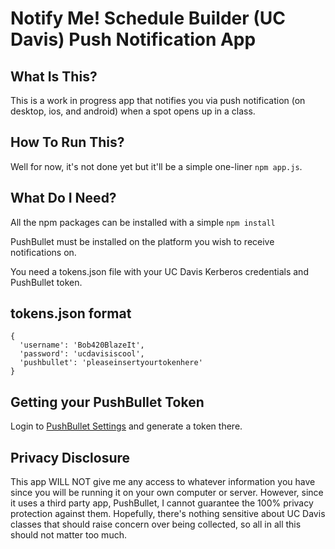 # Notify Me! Schedule Builder (UC Davis) Push Notification App
## What Is This?
This is a work in progress app that notifies you via push notification (on desktop, ios, and android) when a spot opens up in a class.

## How To Run This?
Well for now, it's not done yet but it'll be a simple one-liner `npm app.js`.

## What Do I Need?
All the npm packages can be installed with a simple `npm install`

PushBullet must be installed on the platform you wish to receive notifications on.

You need a tokens.json file with your UC Davis Kerberos credentials and PushBullet token.

## tokens.json format
```
{
  'username': 'Bob420BlazeIt',
  'password': 'ucdavisiscool',
  'pushbullet': 'pleaseinsertyourtokenhere'
}
```

## Getting your PushBullet Token
Login to [PushBullet Settings](https://www.pushbullet.com/#settings) and generate a token there.

## Privacy Disclosure
This app WILL NOT give me any access to whatever information you have since you will be running it on your own computer or server.
However, since it uses a third party app, PushBullet, I cannot guarantee the 100% privacy protection against them.
Hopefully, there's nothing sensitive about UC Davis classes that should raise concern over being collected, so all in all this should not matter too much.
